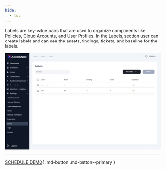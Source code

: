 ```yaml
---
hide:
  - toc
---
```


Labels are key-value pairs that are used to organize components like Policies, Cloud Accounts, and User Profiles. In the Labels, section user can create labels and can see the assets, findings, tickets, and baseline for the labels.

![](images/Labels-1.jpg)

- - - 
[SCHEDULE DEMO](https://www.accuknox.com/contact-us){ .md-button .md-button--primary }